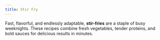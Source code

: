 ```yaml
---
title: Stir Fry
---
```


Fast, flavorful, and endlessly adaptable, **stir-fries** are a staple of busy weeknights. These recipes combine fresh vegetables, tender proteins, and bold sauces for delicious results in minutes.
